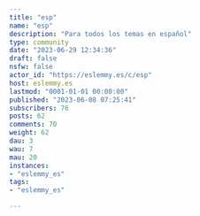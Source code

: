 ```yaml
---
title: "esp" 
name: "esp"
description: "Para todos los temas en español"
type: community
date: "2023-06-29 12:34:36"
draft: false
nsfw: false
actor_id: "https://eslemmy.es/c/esp"
host: eslemmy.es
lastmod: "0001-01-01 00:00:00"
published: "2023-06-08 07:25:41"
subscribers: 76
posts: 62
comments: 70
weight: 62
dau: 3
wau: 7
mau: 20
instances:
- "eslemmy_es"
tags: 
- "eslemmy_es"

---
```


